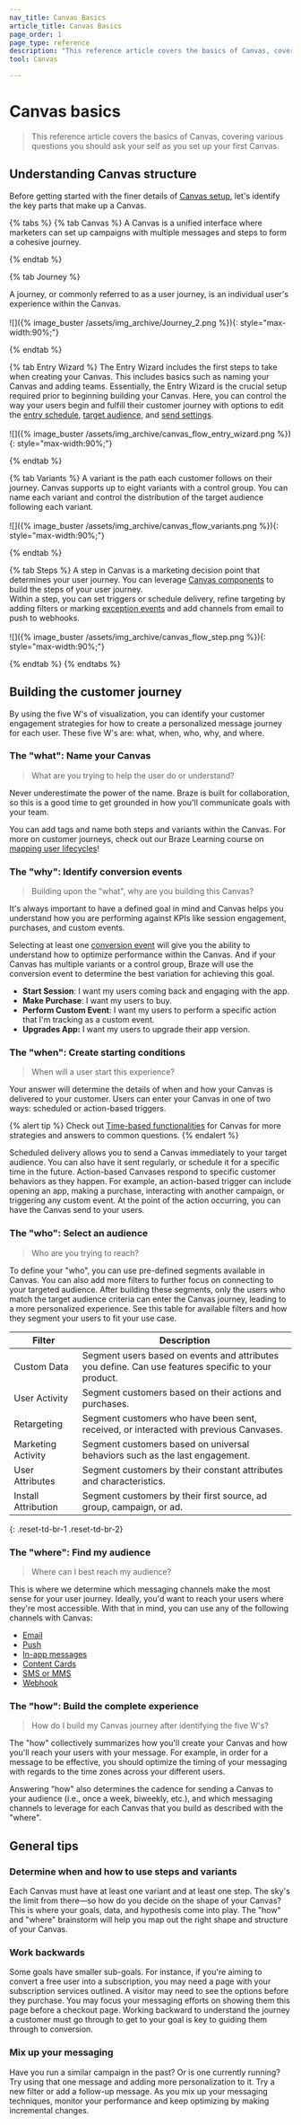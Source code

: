 ```yaml
---
nav_title: Canvas Basics
article_title: Canvas Basics
page_order: 1
page_type: reference
description: "This reference article covers the basics of Canvas, covering various questions you should ask your self as you set up your first Canvas."
tool: Canvas

---
```


# Canvas basics

> This reference article covers the basics of Canvas, covering various questions you should ask your self as you set up your first Canvas.

## Understanding Canvas structure

Before getting started with the finer details of [Canvas setup]({{site.baseurl}}/user_guide/engagement_tools/canvas/create_a_canvas/create_a_canvas/), let's identify the key parts that make up a Canvas.

{% tabs %}
  {% tab Canvas %}
  A Canvas is a unified interface where marketers can set up campaigns with multiple messages and steps to form a cohesive journey.

  {% endtab %}

  {% tab Journey %}

  A journey, or commonly referred to as a user journey, is an individual user's experience within the Canvas.<br><br> ![]({% image_buster /assets/img_archive/Journey_2.png %}){: style="max-width:90%;"}

  {% endtab %}

  {% tab Entry Wizard %}
  The Entry Wizard includes the first steps to take when creating your Canvas. This includes basics such as naming your Canvas and adding teams. Essentially, the Entry Wizard is the crucial setup required prior to beginning building your Canvas. Here, you can control the way your users begin and fulfill their customer journey with options to edit the [entry schedule]({{site.baseurl}}/user_guide/engagement_tools/canvas/create_a_canvas/create_a_canvas/#step-2b-set-your-canvas-entry-schedule), [target audience]({{site.baseurl}}/user_guide/engagement_tools/canvas/create_a_canvas/create_a_canvas/#step-2c-set-your-target-entry-audience), and [send settings]({{site.baseurl}}/user_guide/engagement_tools/canvas/create_a_canvas/create_a_canvas/#step-2d-select-your-send-settings).<br><br> ![]({% image_buster /assets/img_archive/canvas_flow_entry_wizard.png %}){: style="max-width:90%;"}

  {% endtab %}

  {% tab Variants %}
  A variant is the path each customer follows on their journey. Canvas supports up to eight variants with a control group. You can name each variant and control the distribution of the target audience following each variant.<br><br> ![]({% image_buster /assets/img_archive/canvas_flow_variants.png %}){: style="max-width:90%;"}

  {% endtab %}

  {% tab Steps %}
  A step in Canvas is a marketing decision point that determines your user journey. You can leverage [Canvas components]({{site.baseurl}}/user_guide/engagement_tools/canvas/canvas_components/#about-canvas-components) to build the steps of your user journey.<br>Within a step, you can set triggers or schedule delivery, refine targeting by adding filters or marking [exception events]({{site.baseurl}}/user_guide/engagement_tools/canvas/create_a_canvas/exception_events/) and add channels from email to push to webhooks.<br><br> ![]({% image_buster /assets/img_archive/canvas_flow_step.png %}){: style="max-width:90%;"}

  {% endtab %}
{% endtabs %}

## Building the customer journey

By using the five W's of visualization, you can identify your customer engagement strategies for how to create a personalized message journey for each user. These five W's are: what, when, who, why, and where. 

### The "what": Name your Canvas

> What are you trying to help the user do or understand?

Never underestimate the power of the name. Braze is built for collaboration, so this is a good time to get grounded in how you'll communicate goals with your team. 

You can add tags and name both steps and variants within the Canvas. For more on customer journeys, check out our Braze Learning course on [mapping user lifecycles](https://learning.braze.com/mapping-customer-lifecycles)!

### The "why": Identify conversion events

> Building upon the "what", why are you building this Canvas? 

It's always important to have a defined goal in mind and Canvas helps you understand how you are performing against KPIs like session engagement, purchases, and custom events.

Selecting at least one [conversion event]({{site.baseurl}}/user_guide/engagement_tools/campaigns/building_campaigns/conversion_events/) will give you the ability to understand how to optimize performance within the Canvas. And if your Canvas has multiple variants or a control group, Braze will use the conversion event to determine the best variation for achieving this goal.

* **Start Session**: I want my users coming back and engaging with the app.
* **Make Purchase**: I want my users to buy.
* **Perform Custom Event**: I want my users to perform a specific action that I'm tracking as a custom event.
* **Upgrades App:** I want my users to upgrade their app version.

### The "when": Create starting conditions

> When will a user start this experience?

Your answer will determine the details of when and how your Canvas is delivered to your customer. Users can enter your Canvas in one of two ways: scheduled or action-based triggers.

{% alert tip %}
Check out [Time-based functionalities]({{site.baseurl}}/user_guide/engagement_tools/canvas/create_a_canvas/time_based_canvas/) for Canvas for more strategies and answers to common questions.
{% endalert %}

Scheduled delivery allows you to send a Canvas immediately to your target audience. You can also have it sent regularly, or schedule it for a specific time in the future. Action-based Canvases respond to specific customer behaviors as they happen. For example, an action-based trigger can include opening an app, making a purchase, interacting with another campaign, or triggering any custom event. At the point of the action occurring, you can have the Canvas send to your users.

### The "who": Select an audience

> Who are you trying to reach? 

To define your "who", you can use pre-defined segments available in Canvas. You can also add more filters to further focus on connecting to your targeted audience. After building these segments, only the users who match the target audience criteria can enter the Canvas journey, leading to a more personalized experience. See this table for available filters and how they segment your users to fit your use case.

| Filter | Description |
|---|---|
| Custom Data | Segment users based on events and attributes you define. Can use features specific to your product. |
| User Activity | Segment customers based on their actions and purchases. |
| Retargeting | Segment customers who have been sent, received, or interacted with previous Canvases. |
| Marketing Activity | Segment customers based on universal behaviors such as the last engagement. |
| User Attributes | Segment customers by their constant attributes and characteristics. |
| Install Attribution | Segment customers by their first source, ad group, campaign, or ad. |
{: .reset-td-br-1 .reset-td-br-2}

### The "where": Find my audience

> Where can I best reach my audience? 

This is where we determine which messaging channels make the most sense for your user journey. Ideally, you'd want to reach your users where they're most accessible. With that in mind, you can use any of the following channels with Canvas:
* [Email]({{site.baseurl}}/user_guide/message_building_by_channel/email/about/)
* [Push]({{site.baseurl}}/user_guide/message_building_by_channel/push/about/)
* [In-app messages]({{site.baseurl}}/user_guide/message_building_by_channel/in-app_messages/about/)
* [Content Cards]({{site.baseurl}}/user_guide/message_building_by_channel/content_cards/about/)
* [SMS or MMS]({{site.baseurl}}/user_guide/message_building_by_channel/sms/about_sms/)
* [Webhook]({{site.baseurl}}/user_guide/message_building_by_channel/webhooks/understanding_webhooks/)

### The "how": Build the complete experience

> How do I build my Canvas journey after identifying the five W's?

The "how" collectively summarizes how you'll create your Canvas and how you'll reach your users with your message. For example, in order for a message to be effective, you should optimize the timing of your messaging with regards to the time zones across your different users.

Answering "how" also determines the cadence for sending a Canvas to your audience (i.e., once a week, biweekly, etc.), and which messaging channels to leverage for each Canvas that you build as described with the "where". 

## General tips

### Determine when and how to use steps and variants

Each Canvas must have at least one variant and at least one step. The sky's the limit from there—so how do you decide on the shape of your Canvas? This is where your goals, data, and hypothesis come into play. The "how" and "where" brainstorm will help you map out the right shape and structure of your Canvas.

### Work backwards

Some goals have smaller sub-goals. For instance, if you're aiming to convert a free user into a subscription, you may need a page with your subscription services outlined. A visitor may need to see the options before they purchase. You may focus your messaging efforts on showing them this page before a checkout page. Working backward to understand the journey a customer must go through to get to your goal is key to guiding them through to conversion.

### Mix up your messaging

Have you run a similar campaign in the past? Or is one currently running? Try using that one message and adding more personalization to it. Try a new filter or add a follow-up message. As you mix up your messaging techniques, monitor your performance and keep optimizing by making incremental changes.
